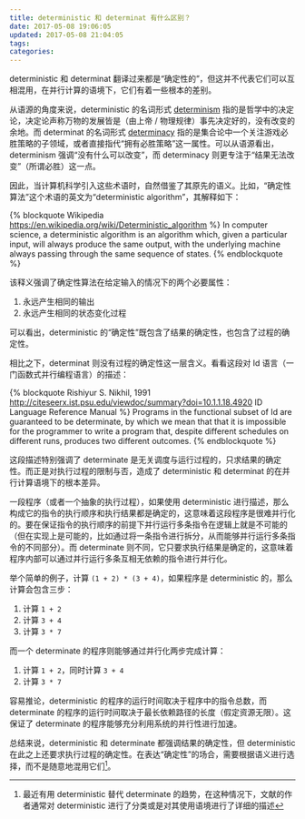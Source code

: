 ```yaml
---
title: deterministic 和 determinat 有什么区别？
date: 2017-05-08 19:06:05
updated: 2017-05-08 21:04:05
tags:
categories:
---
```


deterministic 和 determinat 翻译过来都是“确定性的”，但这并不代表它们可以互相混用，在并行计算的语境下，它们有着一些根本的差别。

<!--more-->

从语源的角度来说，deterministic 的名词形式 [determinism] 指的是哲学中的决定论，决定论声称万物的发展皆是（由上帝 / 物理规律）事先决定好的，没有改变的余地。而 determinat 的名词形式 [determinacy] 指的是集合论中一个关注游戏必胜策略的子领域，或者直接指代“拥有必胜策略”这一属性。可以从语源看出，determinism 强调“没有什么可以改变”，而 determinacy 则更专注于“结果无法改变”（所谓必胜）这一点。

[determinism]: https://www.wikiwand.com/en/Determinism
[determinacy]: https://www.wikiwand.com/en/Determinacy

因此，当计算机科学引入这些术语时，自然借鉴了其原先的语义。比如，“确定性算法”这个术语的英文为“deterministic algorithm”，其解释如下：

{% blockquote Wikipedia https://en.wikipedia.org/wiki/Deterministic_algorithm %}
In computer science, a deterministic algorithm is an algorithm which, given a particular input, will always produce the same output, with the underlying machine always passing through the same sequence of states.
{% endblockquote %}

该释义强调了确定性算法在给定输入的情况下的两个必要属性：

1. 永远产生相同的输出
2. 永远产生相同的状态变化过程

可以看出，deterministic 的“确定性”既包含了结果的确定性，也包含了过程的确定性。

相比之下，determinat 则没有过程的确定性这一层含义。看看这段对 Id 语言（一门函数式并行编程语言）的描述：

{% blockquote Rishiyur S. Nikhil, 1991 http://citeseerx.ist.psu.edu/viewdoc/summary?doi=10.1.1.18.4920 ID Language Reference Manual %}
Programs in the functional subset of Id are guaranteed to be determinate, by which we mean that that it is impossible for the programmer to write a program that, despite different schedules on different runs, produces two different outcomes.
{% endblockquote %}

这段描述特别强调了 determinate 是无关调度与运行过程的，只求结果的确定性。而正是对执行过程的限制与否，造成了 deterministic 和 determinat 的在并行计算语境下的根本差异。

一段程序（或者一个抽象的执行过程），如果使用 deterministic 进行描述，那么构成它的指令的执行顺序和执行结果都是确定的，这意味着这段程序是很难并行化的。要在保证指令的执行顺序的前提下并行运行多条指令在逻辑上就是不可能的（但在实现上是可能的，比如通过将一条指令进行拆分，从而能够并行运行多条指令的不同部分）。而 determinate 则不同，它只要求执行结果是确定的，这意味着程序内部可以通过并行运行多条互相无依赖的指令进行并行化。

举个简单的例子，计算 `(1 + 2) * (3 + 4)`，如果程序是 deterministic 的，那么计算会包含三步：

1. 计算 `1 + 2`
2. 计算 `3 + 4`
3. 计算 `3 * 7`

而一个 determinate 的程序则能够通过并行化两步完成计算：

1. 计算 `1 + 2`，同时计算 `3 + 4`
2. 计算 `3 * 7`

容易推论，deterministic 的程序的运行时间取决于程序中的指令总数，而 determinate 的程序的运行时间取决于最长依赖路径的长度（假定资源无限）。这保证了 determinate 的程序能够充分利用系统的并行性进行加速。

总结来说，deterministic 和 determinate 都强调结果的确定性，但 deterministic 在此之上还要求执行过程的确定性。在表达“确定性”的场合，需要根据语义进行选择，而不是随意地混用它们[^1]。

[^1]: 最近有用 deterministic 替代 determinate 的趋势，在这种情况下，文献的作者通常对 deterministic 进行了分类或是对其使用语境进行了详细的描述
